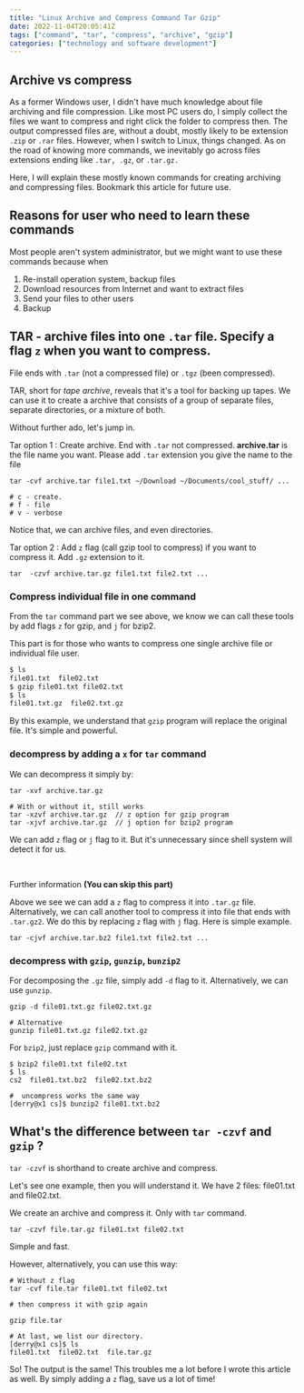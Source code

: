 ```yaml
---
title: "Linux Archive and Compress Command Tar Gzip"
date: 2022-11-04T20:05:41Z
tags: ["command", "tar", "compress", "archive", "gzip"]
categories: ["technology and software development"]
---
```


## Archive vs compress
As a former Windows user, I didn't have much knowledge about file archiving and file compression. Like most PC users do, I simply collect the files we want to compress and right click the folder to compress then. The output compressed files are, without a doubt, mostly likely to be extension `.zip` or `.rar` files. However, when I switch to Linux, things changed. As on the road of knowing more commands, we inevitably go across files extensions ending like `.tar, .gz`, or `.tar.gz.`

Here, I will explain these mostly known commands for creating archiving and compressing files. Bookmark this article for future use.


## Reasons for user who need to learn these commands

Most people aren't system administrator, but we might want to use these commands because when

1. Re-install operation system, backup files
2. Download resources from Internet and want to extract files
3. Send your files to other users
4. Backup



## TAR - archive files into one `.tar` file. Specify a flag `z` when you want to compress.

File ends with `.tar` (not a compressed file) or `.tgz` (been compressed).

TAR, short for *tape archive*, reveals that it's a tool for backing up tapes. We can use it to create a archive that consists of a group of separate files, separate directories, or a mixture of both.

Without further ado, let's jump in.

Tar option 1 : Create archive. End with `.tar` not compressed. **archive.tar** is the file name you want. Please add `.tar` extension you give the name to the file
```
tar -cvf archive.tar file1.txt ~/Download ~/Documents/cool_stuff/ ...

# c - create.
# f - file
# v - verbose
```

Notice that, we can archive files, and even directories.

Tar option 2 : Add `z` flag (call gzip tool to compress) if you want to compress it. Add `.gz` extension to it.
```
tar  -czvf archive.tar.gz file1.txt file2.txt ...
```

###  Compress individual file in one command

From the `tar` command part we see above, we know we can call these tools by add flags `z` for gzip, and `j` for bzip2.

This part is for those who wants to compress one single archive file or individual file user.

```bash
$ ls
file01.txt  file02.txt
$ gzip file01.txt file02.txt 
$ ls
file01.txt.gz  file02.txt.gz
```
By this example, we understand that `gzip` program will replace the original file. It's simple and powerful.


### decompress by adding a `x` for `tar` command

We can decompress it simply by:

```
tar -xvf archive.tar.gz

# With or without it, still works
tar -xzvf archive.tar.gz  // z option for gzip program
tar -xjvf archive.tar.gz  // j option for bzip2 program
```

We can add `z` flag or `j` flag to it. But it's unnecessary since shell system will detect it for us.

<br/>

Further information **(You can skip this part)** 

Above we see we can add a `z` flag to compress it into `.tar.gz` file. Alternatively, we can call another tool to compress it into file that ends with `.tar.gz2`. We do this by replacing `z` flag with `j` flag. Here is simple example.

```
tar -cjvf archive.tar.bz2 file1.txt file2.txt ...
```


### decompress with `gzip`, `gunzip`, `bunzip2`

For decomposing the `.gz` file, simply add `-d` flag to it. Alternatively, we can use `gunzip`.

```
gzip -d file01.txt.gz file02.txt.gz

# Alternative
gunzip file01.txt.gz file02.txt.gz
```

For `bzip2`, just replace `gzip` command with it.
```
$ bzip2 file01.txt file02.txt 
$ ls
cs2  file01.txt.bz2  file02.txt.bz2

#  uncompress works the same way
[derry@x1 cs]$ bunzip2 file01.txt.bz2
```

## What's the difference between `tar -czvf` and `gzip` ?

`tar -czvf` is shorthand to create archive and compress.

Let's see one example, then you will understand it. We have 2 files: file01.txt and file02.txt. 

We create an archive and compress it. Only with `tar` command.
```
tar -czvf file.tar.gz file01.txt file02.txt
```

Simple and fast.

However, alternatively, you can use this way:
```
# Without z flag
tar -cvf file.tar file01.txt file02.txt

# then compress it with gzip again

gzip file.tar

# At last, we list our directory.
[derry@x1 cs]$ ls
file01.txt  file02.txt  file.tar.gz
```

So! The output is the same! This troubles me a lot before I wrote this article as well. By simply adding a `z` flag, save us a lot of time!
